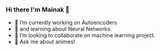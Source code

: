 
### Hi there I'm Mainak 👋

- 🔭 I’m currently working on Autoencoders
- 🌱 and learning about Neural Networks.
- 👯 I’m looking to collaborate on machine learning project.
- 💬 Ask me about animes!

<!--
**mainak-ghosh/mainak-ghosh** is a ✨ _special_ ✨ repository because its `README.md` (this file) appears on your GitHub profile.
- ⚡ Fun fact: 
